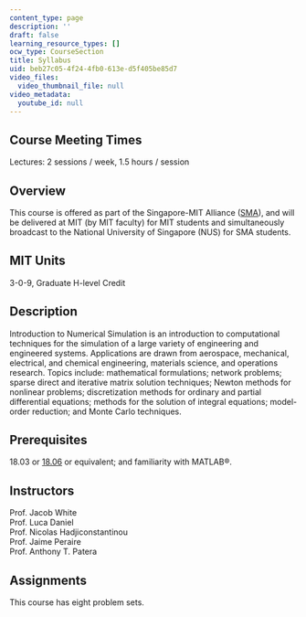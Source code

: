 ```yaml
---
content_type: page
description: ''
draft: false
learning_resource_types: []
ocw_type: CourseSection
title: Syllabus
uid: beb27c05-4f24-4fb0-613e-d5f405be85d7
video_files:
  video_thumbnail_file: null
video_metadata:
  youtube_id: null
---
```

## Course Meeting Times

Lectures: 2 sessions / week, 1.5 hours / session

## Overview

This course is offered as part of the Singapore-MIT Alliance ([SMA](http://web.mit.edu/sma/)), and will be delivered at MIT (by MIT faculty) for MIT students and simultaneously broadcast to the National University of Singapore (NUS) for SMA students.

## MIT Units

3-0-9, Graduate H-level Credit

## Description

Introduction to Numerical Simulation is an introduction to computational techniques for the simulation of a large variety of engineering and engineered systems. Applications are drawn from aerospace, mechanical, electrical, and chemical engineering, materials science, and operations research. Topics include: mathematical formulations; network problems; sparse direct and iterative matrix solution techniques; Newton methods for nonlinear problems; discretization methods for ordinary and partial differential equations; methods for the solution of integral equations; model-order reduction; and Monte Carlo techniques.

## Prerequisites

18.03 or [18.06](https://ocw.mit.edu/courses/18-06-linear-algebra-spring-2010/) or equivalent; and familiarity with MATLAB®.

## Instructors

Prof. Jacob White   
Prof. Luca Daniel   
Prof. Nicolas Hadjiconstantinou   
Prof. Jaime Peraire   
Prof. Anthony T. Patera

## Assignments

This course has eight problem sets.